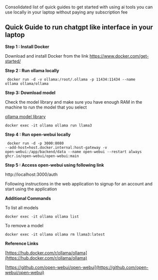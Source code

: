 Consolidated list of quick guides to get started with using ai tools you can use locally in your laptop without paying any subscription fee 

## Quick Guide to run chatgpt like interface in your laptop


**Step 1 : Install Docker**

Download and install Docker from the link https://www.docker.com/get-started/

**Step 2 : Run ollama locally**

<code> docker run -d -v ollama:/root/.ollama -p 11434:11434 --name ollama ollama/ollama </code>

**Step 3: Download model**

Check the model library and make sure you have enough RAM in the machine to run the model that you select

[ollama model library](https://github.com/ollama/ollama?tab=readme-ov-file#model-library)


<code>docker exec -it ollama ollama run llama3</code>

**Step 4 : Run open-webui locally**

<code> docker run -d -p 3000:8080 --add-host=host.docker.internal:host-gateway -v open-webui:/app/backend/data --name open-webui --restart always ghcr.io/open-webui/open-webui:main </code>

**Step 5 : Access open-webui using following link**

http://localhost:3000/auth

Following instructions in the web application to signup for an account and start  using the application


**Additional Commands**

To list all models

<code>docker exec -it ollama ollama list</code>

To remove a model

<code>docker exec -it ollama ollama rm llama3:latest</code>


**Reference Links**

[https://hub.docker.com/r/ollama/ollama](https://hub.docker.com/r/ollama/ollama)

[https://github.com/open-webui/open-webui](https://github.com/open-webui/open-webui)

